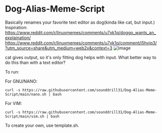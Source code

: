 
# Dog-Alias-Meme-Script
Basically renames your favorite text editor as dog(kinda like cat, but input.)
Inspiration: https://www.reddit.com/r/linuxmemes/comments/u7xk1q/doggo_wants_an_explaination/
https://www.reddit.com/r/linuxmemes/comments/u7xk1q/comment/i5hvip3/?utm_source=share&utm_medium=web2x&context=3
![image](https://user-images.githubusercontent.com/84176052/164274559-7405efaa-75d5-4e46-863c-a8074b76aff4.png)

cat gives output, so it's only fitting dog helps with input. What better way to do this than with a text editor?

To run:


For GNU/NANO:

```curl -s https://raw.githubusercontent.com/sounddrill31/Dog-Alias-Meme-Script/main/nano.sh | bash```

For VIM:

```curl -s https://raw.githubusercontent.com/sounddrill31/Dog-Alias-Meme-Script/main/vim.sh | bash```


To create your own, use template.sh.

